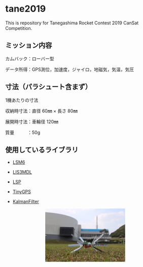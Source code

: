 # tane2019
This is repository for Tanegashima Rocket Contest 2019 CanSat Competition.

## ミッション内容

カムバック：ローバー型

データ所得：GPS測位，加速度，ジャイロ，地磁気，気温，気圧

## 寸法（パラシュート含まず）

1機あたりの寸法

収納時寸法：直径 60㎜ × 長さ 80㎜

展開時寸法：車輪径 120㎜

質量　　　：50g

## 使用しているライブラリ

 - [LSM6](https://github.com/pololu/lsm6-arduino)

 - [LIS3MDL](https://github.com/pololu/lis3mdl-arduino)

 - [LSP](https://github.com/pololu/lps-arduino)

 - [TinyGPS](http://arduiniana.org/libraries/tinygpsplus/)

 - [KalmanFilter](https://github.com/TKJElectronics/KalmanFilter)

<div align="center">
<img src="https://raw.githubusercontent.com/ymt117/tane2019/master/image/capsule_sat.JPG" alt="img" width="50%">
</div>
